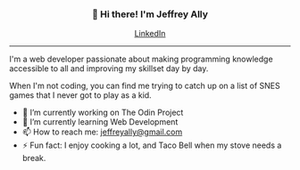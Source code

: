 
<h3 align="center">👋 Hi there! I'm Jeffrey Ally</h3>
<p align="center">
  <a href="www.linkedin.com/in/jeffrey-ally" >LinkedIn</a>
</p>



---
I'm a web developer passionate about making programming knowledge accessible to all and improving my skillset day by day.

When I'm not coding, you can find me trying to catch up on a list of SNES games that I never got to play as a kid. 


   
- 🔭 I’m currently working on The Odin Project
- 🌱 I’m currently learning Web Development
- 📫 How to reach me: jeffreyally@gmail.com
- ⚡ Fun fact: I enjoy cooking a lot, and Taco Bell when my stove needs a break.
<!--
